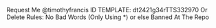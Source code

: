 Request Me @timothyfrancis ID TEMPLATE: dt2421g34rTTS332970
Or Delete Rules: No Bad Words (Only Using *) or else Banned At The Repo
